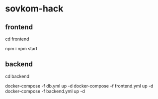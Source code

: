 # sovkom-hack

## frontend

cd frontend 

npm i 
npm start

## backend

cd backend

docker-compose -f db.yml up -d
docker-compose -f frontend.yml up -d
docker-compose -f backend.yml up -d
